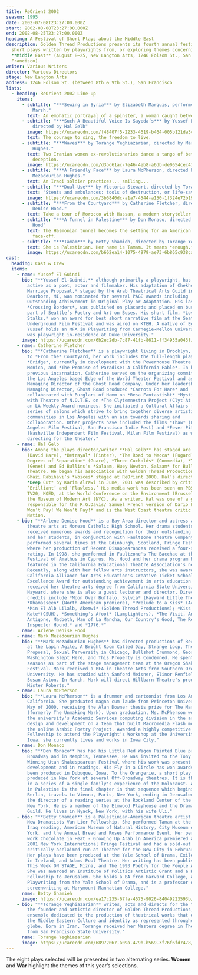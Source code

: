 ```yaml
---
title: ReOrient 2002
season: 1995
date: 2002-07-08T23:27:00.000Z
start: 2002-08-08T23:27:00.000Z
end: 2002-08-25T23:27:00.000Z
heading: A Festival of Short Plays about the Middle East
description: Golden Thread Productions presents its fourth annual festival of
  short plays written by playwrights from, or exploring themes concerning, the
  **Middle East** (August 8–25, New Langton Arts, 1246 Folsom St., San
  Francisco).
writer: Various Writers
director: Various Directors
stage: New Langton Arts
address: 1246 Folsom St. (between 8th & 9th St.), San Francisco
lists:
  - heading: ReOrient 2002 Line-up
    items:
      - subtitle: "***Sewing in Syria*** by Elizabeth Marquis, performed by Pamela
          Marsh."
        text: An emphatic portrayal of a spinster, a woman caught between cultures.
      - subtitle: "***Such A Beautiful Voice Is Sayeda’s*** by Yussef El Guindi,
          directed by Hal Gelb"
        image: https://ucarecdn.com/f48407f5-2233-4619-b464-005b121da3cd/
        text: The courage to sing, the freedom to live.
      - subtitle: "***Waves*** by Torange Yeghiazarian, directed by Mark Mezadourian
          Hughes."
        text: Two Iranian women ex-revolutionaries dance a tango of betrayal and
          deception.
        image: https://ucarecdn.com/d3bd61ac-7e46-4eb8-a6db-de0654cec41e/
      - subtitle: "***A Friendly Face*** by Laura McPherson, directed by Mark
          Mezadourian Hughes."
        text: An Iraqi soldier practices... smiling...
      - subtitle: "***Dual-Use*** by Victoria Stewart, directed by Torange Yeghiazarian"
        text: "Stents and ambulances: tools of destruction, or life-savers?"
        image: https://ucarecdn.com/3b6840dc-a1a7-4544-a150-1f324e72b19f/
      - subtitle: "***From the Courtyard*** by Catherine Fletcher, directed by Arlene
          Denise Hood."
        text: Take a tour of Morocco with Hassan, a modern storyteller.
      - subtitle: "***A Tunnel in Palestine*** by Don Monaco, directed by Arlene Denise
          Hood"
        text: The Hasmonian tunnel becomes the setting for an American couple’s
          face-off.
      - subtitle: "***Tamam*** by Betty Shamieh, directed by Torange Yeghiazarian"
        text: She is Palestinian. Her name is Tamam. It means *enough.*
        image: https://ucarecdn.com/b662ea14-1075-4979-ae73-6b865c938ca8/
cast:
  heading: Cast & Crew
  items:
    - name: Yussef El Guindi
      bio: "**Yussef El-Guindi,** although primarily a playwright, has also been
        active as a poet, actor and filmmaker. His adaptation of Chekhov's *A
        Marriage Proposal,* staged by the Arab Theatrical Arts Guild in
        Dearborn, MI, was nominated for several PAGE awards including
        Outstanding Achievement in Original Play or Adaptation. His last poem,
        *Crossing Borders*, was published on placards and placed on buses as
        part of Seattle’s Poetry and Art on Buses. His short film, *Love
        Stalks,* won an award for best short narrative film at the Seattle
        Underground Film Festival and was aired on KTEH. A native of Egypt,
        Yussef holds an MFA in Playwriting from Carnegie-Mellon University and
        was playwright in-residence at Duke University."
      image: https://ucarecdn.com/6b2ec2db-7c87-41fb-8611-ff34935a043f/
    - name: Catherine Fletcher
      bio: "**Catherine Fletcher** is a playwright living in Brooklyn, NY. In addition
        to *From the* Courtyard, her work includes the full-length plays
        *Bridge*, currently in development with the Powerhouse Theatre in Santa
        Monica, and *The Promise of Paradise: A California Fable*. In her
        previous incarnation, Catherine served on the organizing committee of
        the Los Angeles based Edge of the World Theater Festival and as the
        Managing Director of the Ghost Road Company. Under her leadership as
        Managing Director, Ghost Road produced *Carrots For Hare* and
        collaborated with Burglars of Hamm on *Resa Fantastiskt* *Mystisk* and
        with Theatre of N.O.T.E. on *The Clytemnestra Project (Clyt At Home),*
        an LA Weekly Award nominees. She initiated a Cultural Affairs funded
        series of salons which strive to bring together diverse artistic
        communities in Los Angeles with an aim towards sharing and
        collaboration. Other projects have included the films *Thaw* (Los
        Angeles Film Festival, San Francisco Indie Fest) and *Fever Pitch*
        (Nashville Independent Film Festival, Milan Film Festival) as well as
        directing for the theater."
    - name: Hal Gelb
      bio: Among the plays director/writer **Hal Gelb** has staged are *Knuckle*
        (David Hare), *Betrayal* (Pinter), *The Road to Mecca* (Fugard), *Six
        Degrees of Separation* (Guare), *Three Cuckolds* (Commedia), *The Maids*
        (Genet) and Ed Bullins’s *Salaam, Huey Newton, Salaam* for Bullins’s BMT
        Theatre. He began his association with Golden Thread Productions with
        Ghazi Rabihavi’s *Voices* staged at ReOrient 2000. Hal’s direction of
        *Deep Cut* by Karim Alrawi in June, 2001 was described by critics as
        ‘Brilliant’ and ‘Flawless.’ His media work has been seen on PBS, KTVU,
        TV20, KQED, at the World Conference on the Environment (Brussels) and
        the Museum of Modern Art (NYC). As a writer, Hal was one of a group
        responsible for the R.G.Davis/ Samuel French version of Dario Fo’s *We
        Won’t Pay! We Won’t Pay!* and is the West Coast theatre critic for The
        Nation.
    - bio: "**Arlene Denise Hood** is a Bay Area director and actress and teaches
        theatre arts at Moreau Catholic High School. Her drama students have
        received numerous awards and recognition for their outstanding work. She
        and her students, in conjunction with Faultzone Theatre Company, have
        performed several times at the Edinburgh, Scotland, Fringe Festival,
        where her production of Recent Disappearances received a four-star
        rating. In 1998, she performed in Faultzone's The Bacchae at the
        Festival of Amathus in Cyprus. Ms. Hood and her drama program have been
        featured in the California Educational Theatre Association's newsletter.
        Recently, along with her fellow arts instructors, she was awarded The
        California Alliance for Arts Education's Creative Ticket School of
        Excellence Award for outstanding achievement in arts education. Arlene
        received her theatre arts degree from California State University,
        Hayward, where she is also a guest lecturer and director. Directing
        credits include *Moon Over Buffalo, Sylvia* (Hayward Little Theatre),
        *Khamasseen* (North American premiere), *Prelude to a Kiss* (Act Now!),
        *Min El Alb Lilalb, Akemwi* (Golden Thread Productions); *Kiss Me
        Kate*(CSUH), *Something's Afoot* (Lamplighters), *The Visit, Anouilh's
        Antigone, Macbeth, Man of La Mancha, Our Country's Good, The Real
        Inspector Hound,* and *1776.*"
      name: Arlene Denise Hood
    - name: Mark Mezadourian Hughes
      bio: "**Mark Mezadourian Hughes** has directed productions of Reckless, Picasso
        at the Lapin Agile, A Bright Room Called Day, Strange Loop, The
        Proposal, Sexual Perversity in Chicago, Bullshot Crummond, George
        Washington Slept Here, and This Property is Condemned. He spent several
        seasons as part of the stage management team at the Oregon Shakespeare
        Festival. Mark received a BFA in Theatre Arts from Southern Oregon
        University. He has studied with Sanford Meisner, Elinor Renfield and
        Susan Aston. In March, Mark will direct Hillbarn Theatre's production of
        Mister Roberts."
    - name: Laura McPherson
      bio: "**Laura McPherson** is a drummer and cartoonist from Los Angeles,
        California. She graduated magna cum laude from Princeton University in
        May of 2000, receiving the Alan Downer thesis prize for The Marks of Men
        (formerly The Unmaking Mark). Upon graduation, Ms. McPherson worked for
        the university's Academic Services computing division in the area of web
        design and development on a team that built Macromedia Flash modules for
        the online Arabic Poetry Project. Awarded a highly competitive Iowa Arts
        Fellowship to attend the Playwright's Workshop at the University of
        Iowa, she currently lives and works in Iowa City."
    - name: Don Monaco
      bio: "**Don Monaco** has had his Little Red Wagon Painted Blue produced off-off
        Broadway and in Memphis, Tennessee. He was invited to the Tony Award
        Winning Utah Shakespearean Festival where his work was present in
        development and in readings. His Fly in a Circle has won awards and has
        been produced in Dubuque, Iowa. To the Orangerie, a short play has been
        produced in New York at several Off-Broadway theatres. It is the second
        in a series of a single family's experience of the Holocaust. A Tunnel
        in Palestine is the final chapter in that sequence which begins in
        Berlin, travels to Vienna, Paris, New York, ending in Jerusalem. Don is
        the director of a reading series at the Rockland Center of the Arts in
        New York. He is a member of the Elmwood Playhouse and the Dramatists
        Guild. He lives in Nyack, New York, with his wife Uli."
    - bio: "**Betty Shamieh** is a Palestinian-American theatre artist. She received a
        New Dramatists Van Lier Fellowship. She performed Tamam at the Imagine:
        Iraq reading, American Museum of Natural History, City Museum of New
        York, and the Annual Bread and Roses Performance Event. Her performance
        work Chocolate in Heat - Growing Up Arab in America premiered at the
        2001 New York International Fringe Festival and had a sold-out and
        critically acclaimed run at Theater for the New City in February 2002.
        Her plays have been produced at the Yale School of Drama, Exiles Theatre
        in Ireland, and Adams Pool Theatre. Her writing has been published in
        This Week ON STAGE, Mizna, and The 1993 Poetry for the People Anthology.
        She was awarded an Institute of Politics Artistic Grant and a Radcliffe
        Fellowship to Jerusalem. She holds a BA from Harvard College, an MFA in
        Playwriting from the Yale School of Drama, and is a professor of
        screenwriting at Marymount Manhattan College."
      name: Betty Shamieh
      image: https://ucarecdn.com/ea17c235-67fa-4575-9026-84049223593b/
    - bio: "**Torange Yeghiazarian** writes, acts and directs for the theatre and is
        the founder and artistic director of Golden Thread Productions, an
        ensemble dedicated to the production of theatrical works that explore
        the Middle Eastern Culture and identity as represented throughout the
        globe. Born in Iran, Torange received her Masters degree in Theatre Arts
        from San Francisco State University."
      name: Torange Yeghiazarian
      image: https://ucarecdn.com/68972067-a09a-479b-b569-3f76f6fd7478/
---
```

The eight plays selected will be presented in two alternating series. **Women** and **War** highlight the themes of this year’s selections.